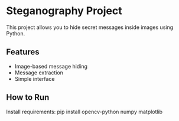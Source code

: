 # Steganography Project

This project allows you to hide secret messages inside images using Python.

## Features
- Image-based message hiding
- Message extraction
- Simple interface

## How to Run
Install requirements:
pip install
opencv-python numpy matplotlib